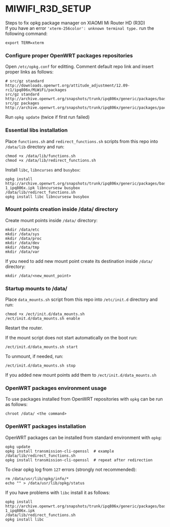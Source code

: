 # MIWIFI_R3D_SETUP
Steps to fix opkg package manager on XIAOMI Mi Router HD (R3D)  
If you have an error ```'xterm-256color': unknown terminal type.``` run the following command:
```
export TERM=xterm
```
### Configure proper OpenWRT packages repositories
Open ```/etc/opkg.conf``` for editting. Comment default repo link and insert proper links as follows:
```
# src/gz standard http://downloads.openwrt.org/attitude_adjustment/12.09-rc1/ipq806x/MiWiFi/packages
src/gz standard http://archive.openwrt.org/snapshots/trunk/ipq806x/generic/packages/base
src/gz packages http://archive.openwrt.org/snapshots/trunk/ipq806x/generic/packages/packages
```
Run ```opkg update``` (twice if first run failed)
### Essential libs installation
Place ```functions.sh``` and ```redirect_functions.sh``` scripts from this repo into ```/data/lib``` directory and run:
```
chmod +x /data/lib/functions.sh
chmod +x /data/lib/redirect_functions.sh
```
Install ```libc```, ```libncurses``` and ```busybox```:
```
opkg install http://archive.openwrt.org/snapshots/trunk/ipq806x/generic/packages/base/libc_1.1.16-1_ipq806x.ipk libncursesw busybox
/data/lib/redirect_functions.sh
opkg install libc libncursesw busybox
```
### Mount points creation inside /data/ directory
Create mount points inside ```/data/``` directory:
```
mkdir /data/etc
mkdir /data/sys
mkdir /data/proc
mkdir /data/dev
mkdir /data/tmp
mkdir /data/var
```
If you need to add new mount point create its destination inside ```/data/``` directory:
```
mkdir /data/<new_mount_point>
```
### Startup mounts to /data/
Place ```data_mounts.sh``` script from this repo into ```/etc/init.d``` directory and run:
```
chmod +x /ect/init.d/data_mounts.sh
/ect/init.d/data_mounts.sh enable
```
Restart the router.

If the mount script does not start automatically on the boot run:
```
/ect/init.d/data_mounts.sh start
```
To unmount, if needed, run:
```
/ect/init.d/data_mounts.sh stop
```
If you added new mount points add them to ```/ect/init.d/data_mounts.sh```
### OpenWRT packages environment usage
To use packages installed from OpenWRT repositories with ```opkg``` can be run as follows:
```
chroot /data/ <the command>
```
### OpenWRT packages installation
OpenWRT packages can be installed from standard environment with ```opkg```:
```
opkg update
opkg install transmission-cli-openssl  # example
/data/lib/redirect_functions.sh
opkg install transmission-cli-openssl  # repeat after redirection
```
To clear opkg log from ```127``` errors (strongly not recommended):
```
rm /data/usr/lib/opkg/info/*
echo "" > /data/usr/lib/opkg/status
```
If you have problems with ```libc``` install it as follows:
```
opkg install http://archive.openwrt.org/snapshots/trunk/ipq806x/generic/packages/base/libc_1.1.16-1_ipq806x.ipk
/data/lib/redirect_functions.sh
opkg install libc
```
